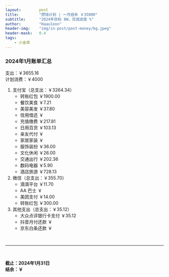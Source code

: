 ```yaml
---
layout:        post
title:         "攒钱计划 | 一月结余 ￥35000"
subtitle:      "2024年目标 8W，完成进度 %"
author:        "Haauleon"
header-img:    "img/in-post/post-money/bg.jpeg"
header-mask:   0.4
tags:
    - 小金库
---
```


### 2024年1月账单汇总             
支出：￥3655.16         
计划消费：￥4000        

1. 支付宝（总支出：￥3264.34）   
    - 转账红包 ￥1900.00   
    - 餐饮美食 ￥7.21    
    - 美容美发 ￥37.80     
    - 信用借还 ￥    
    - 充值缴费 ￥217.81     
    - 日用百货 ￥103.13           
    - 亲友代付 ￥     
    - 家居家装 ￥    
    - 服饰装扮 ￥36.00    
    - 文化休闲 ￥26.00    
    - 交通出行 ￥202.36   
    - 数码电器 ￥5.90     
    - 酒店旅游 ￥728.13         
2. 微信（总支出：￥355.70）      
    - 滴滴平台 ￥11.70      
    - AA 巴士 ￥    
    - 美团支付 ￥14.00
    - 转账红包 ￥300.00       
3. 其他支出（总支出：￥35.12）     
    - 大众点评银行卡支付 ￥35.12    
    - 抖音月付还款 ￥    
    - 京东白条还款 ￥   

<br>

---

<br>

**截止：2024年1月31日**      
**结余：￥**        